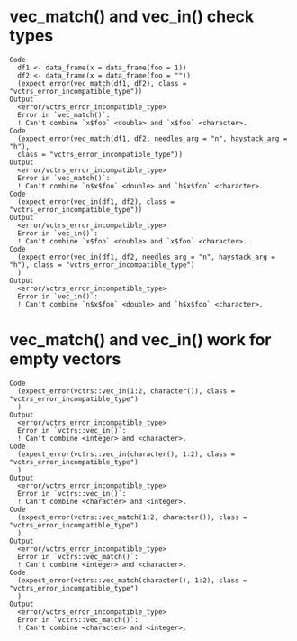 # vec_match() and vec_in() check types

    Code
      df1 <- data_frame(x = data_frame(foo = 1))
      df2 <- data_frame(x = data_frame(foo = ""))
      (expect_error(vec_match(df1, df2), class = "vctrs_error_incompatible_type"))
    Output
      <error/vctrs_error_incompatible_type>
      Error in `vec_match()`:
      ! Can't combine `x$foo` <double> and `x$foo` <character>.
    Code
      (expect_error(vec_match(df1, df2, needles_arg = "n", haystack_arg = "h"),
      class = "vctrs_error_incompatible_type"))
    Output
      <error/vctrs_error_incompatible_type>
      Error in `vec_match()`:
      ! Can't combine `n$x$foo` <double> and `h$x$foo` <character>.
    Code
      (expect_error(vec_in(df1, df2), class = "vctrs_error_incompatible_type"))
    Output
      <error/vctrs_error_incompatible_type>
      Error in `vec_in()`:
      ! Can't combine `x$foo` <double> and `x$foo` <character>.
    Code
      (expect_error(vec_in(df1, df2, needles_arg = "n", haystack_arg = "h"), class = "vctrs_error_incompatible_type")
      )
    Output
      <error/vctrs_error_incompatible_type>
      Error in `vec_in()`:
      ! Can't combine `n$x$foo` <double> and `h$x$foo` <character>.

# vec_match() and vec_in() work for empty vectors

    Code
      (expect_error(vctrs::vec_in(1:2, character()), class = "vctrs_error_incompatible_type")
      )
    Output
      <error/vctrs_error_incompatible_type>
      Error in `vctrs::vec_in()`:
      ! Can't combine <integer> and <character>.
    Code
      (expect_error(vctrs::vec_in(character(), 1:2), class = "vctrs_error_incompatible_type")
      )
    Output
      <error/vctrs_error_incompatible_type>
      Error in `vctrs::vec_in()`:
      ! Can't combine <character> and <integer>.
    Code
      (expect_error(vctrs::vec_match(1:2, character()), class = "vctrs_error_incompatible_type")
      )
    Output
      <error/vctrs_error_incompatible_type>
      Error in `vctrs::vec_match()`:
      ! Can't combine <integer> and <character>.
    Code
      (expect_error(vctrs::vec_match(character(), 1:2), class = "vctrs_error_incompatible_type")
      )
    Output
      <error/vctrs_error_incompatible_type>
      Error in `vctrs::vec_match()`:
      ! Can't combine <character> and <integer>.

